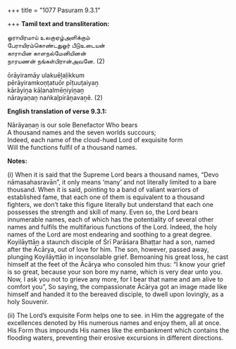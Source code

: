 +++
title = "1077 Pasuram 9.3.1"

+++
**Tamil text and transliteration:**

ஓராயிரமாய் உலகுஏழ்அளிக்கும்  
பேராயிரம்கொண்டதுஓர் பீடுஉடையன்  
காராயின காளநல்மேனியினன்  
நாரயணன் நங்கள்பிரான்அவனே. (2)

ōrāyiramāy ulakuēḻaḷikkum  
pērāyiramkoṇṭatuōr pīṭuuṭaiyaṉ  
kārāyiṉa kāḷanalmēṉiyiṉaṉ  
nārayaṇaṉ naṅkaḷpirāṉavaṉē. (2)

**English translation of verse 9.3.1:**

Nārāyaṇaṉ is our sole Benefactor Who bears  
A thousand names and the seven worlds succours;  
Indeed, each name of the cloud-hued Lord of exquisite form  
Will the functions fulfil of a thousand names.

**Notes:**

\(i\) When it is said that the Supreme Lord bears a thousand names, “Devo nāmasahasravān”, it only means ‘many’ and not literally limited to a bare thousand. When it is said, pointing to a band of valiant warriors of established fame, that each one of them is equivalent to a thousand fighters, we don’t take this figure literally but understand that each one possesses the strength and skill of many. Even so, the Lord bears innumerable names, each of which has the potentiality of several other names and fulfils the multifarious functions of the Lord. Indeed, the holy names of the Lord are most endearing and soothing to a great degree. Koyilāyttāṉ a staunch disciple of Śrī Parāśara Bhaṭṭar had a son, named after the Ācārya, out of love for him. The son, however, passed away, plunging Koyilāyttāṉ in inconsolable grief. Bemoaning his great loss, he cast himself at the feet of the Ācārya who consoled him thus: “I know your grief is so great, because your son bore my name, which is very dear unto you. Now, I ask you not to grieve any more, for I bear that name and am alive to comfort you”, So saying, the compassionate Ācārya got an image made like himself and handed it to the bereaved disciple, to dwell upon lovingly, as a holy Souvenir.

\(ii\) The Lord’s exquisite Form helps one to see. in Him the aggregate of the excellences denoted by His numerous names and enjoy them, all at once. His Form thus impounds His names like the embankment which contains the flooding waters, preventing their erosive excursions in different directions.


